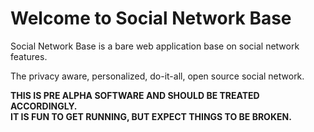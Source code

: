 # Welcome to Social Network Base

Social Network Base is a bare web application base on social network features.

The privacy aware, personalized, do-it-all, open source social network.

**THIS IS PRE ALPHA SOFTWARE AND SHOULD BE TREATED ACCORDINGLY.**  
**IT IS FUN TO GET RUNNING, BUT EXPECT THINGS TO BE BROKEN.**  

